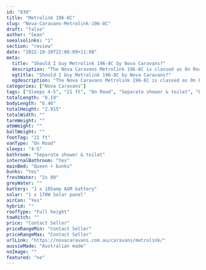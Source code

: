 ```yaml
---
id: "830"
title: "Metrolink 196-8C"
slug: "Nova-Caravans-Metrolink-196-8C"
draft: "false"
author: "Sean"
seealsolinks: "1"
section: "review"
date: "2022-10-10T22:00:09+11:00"
meta:
  title: "Should I buy Metrolink 196-8C by Nova Caravans?"
  description: "The Nova Caravans Metrolink 196-8C is classed as On Road, and sleeps 4-5 people. It is Australian made and comes in at 21 ft. It generally has Separate shower & toilet."
  ogtitle: "Should I buy Metrolink 196-8C by Nova Caravans?"
  ogdescription: "The Nova Caravans Metrolink 196-8C is classed as On Road, and sleeps 4-5 people. It is Australian made and comes in at 21 ft. It generally has Separate shower & toilet."
categories: ["Nova Caravans"]
tags: ["Sleeps 4-5", "21 ft", "On Road", "Separate shower & toilet", "Full height", "Price Unknown"]
totalLength: "8.19"
bodyLength: "6.46"
totalHeight: "2.915"
totalWidth: ""
tareWeight: ""
atmWeight: ""
ballWeight: ""
footTag: "21 ft"
vanType: "On Road"
sleeps: "4-5"
bathroom: "Separate shower & toilet"
internalBathroom: "Yes"
mainBed: "Queen + bunks"
bunks: "Yes"
freshWater: "2x 80"
greyWater: ""
battery: "1 x 105amp AGM battery"
solar: "1 x 170W Solar panel"
airCon: "Yes"
hybrid: ""
roofType: "Full height"
towHitch: ""
price: "Contact Seller"
priceRangeMin: "Contact Seller"
priceRangeMax: "Contact Seller"
urlLink: "https://novacaravans.com.au/caravans/metrolink/"
aussieMade: "Australian made"
noImage: ""
featured: "no"
---
```

